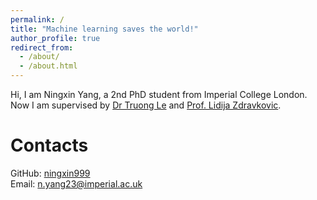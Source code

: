```yaml
---
permalink: /
title: "Machine learning saves the world!"
author_profile: true
redirect_from: 
  - /about/
  - /about.html
---
```

Hi, I am Ningxin Yang, a 2nd PhD student from Imperial College London. Now I am supervised by [Dr Truong Le](https://profiles.imperial.ac.uk/truong.le) and [Prof. Lidija Zdravkovic](https://profiles.imperial.ac.uk/l.zdravkovic).

Contacts
======
GitHub: [ningxin999](https://github.com/ningxin999)  
Email: [n.yang23@imperial.ac.uk](n.yang23@imperial.ac.uk)
